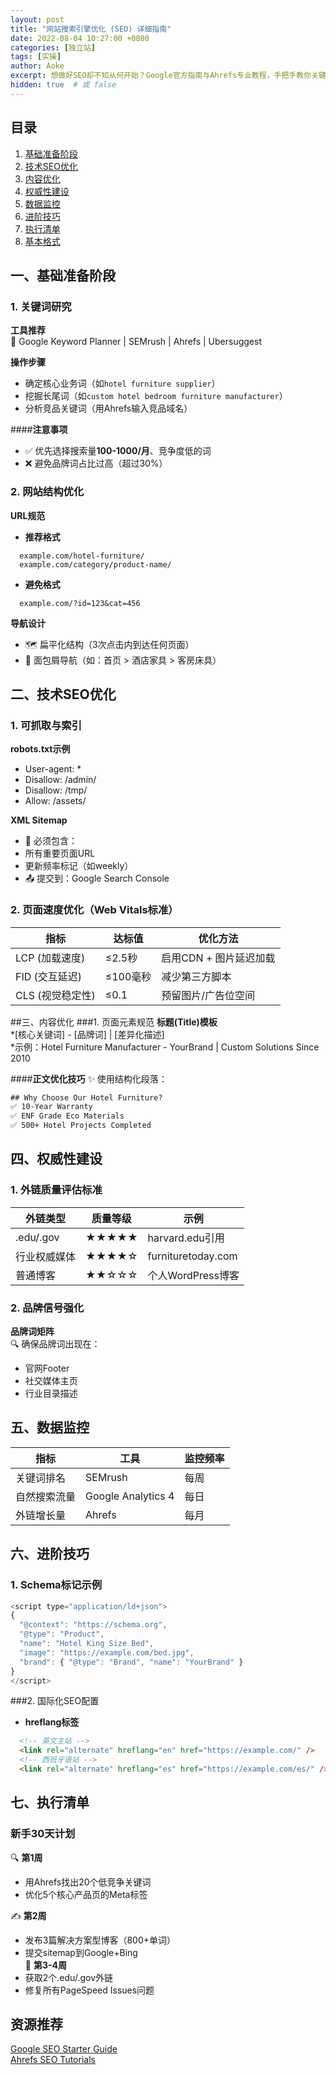```yaml
---
layout: post
title: "网站搜索引擎优化 (SEO) 详细指南"
date: 2022-08-04 10:27:00 +0800
categories: [独立站]
tags: [实操]
author: Aoke
excerpt: 想做好SEO却不知从何开始？Google官方指南与Ahrefs专业教程，手把手教你关键词挖掘、页面优化和流量增长方法！"
hidden: true  # 或 false
---
```


## 目录
1. [基础准备阶段](#一基础准备阶段)  
2. [技术SEO优化](#二技术seo优化)  
3. [内容优化](#三内容优化)  
4. [权威性建设](#四权威性建设)  
5. [数据监控](#五数据监控)  
6. [进阶技巧](#六进阶技巧)  
7. [执行清单](#七执行清单)
8. [基本格式](#七执行清单)

## 一、基础准备阶段

### 1. 关键词研究
​**工具推荐**  
🔧 Google Keyword Planner | SEMrush | Ahrefs | Ubersuggest  

**操作步骤**  
* 确定核心业务词（如`hotel furniture supplier`）  
* 挖掘长尾词（如`custom hotel bedroom furniture manufacturer`）  
* 分析竞品关键词（用Ahrefs输入竞品域名）  

####​**注意事项**  
* ✅ 优先选择搜索量**100-1000/月**、竞争度低的词  
* ❌ 避免品牌词占比过高（超过30%）

### 2. 网站结构优化
**URL规范**  
   * **推荐格式**
```
  example.com/hotel-furniture/  
  example.com/category/product-name/
```
  * **避免格式**
```
  example.com/?id=123&cat=456
```

​**导航设计**  
* 🗺️ 扁平化结构（3次点击内到达任何页面）
* 🔗 面包屑导航（如：首页 > 酒店家具 > 客房床具）

## 二、技术SEO优化
### 1. 可抓取与索引
**robots.txt示例**  
*  User-agent: *
*  Disallow: /admin/
*  Disallow: /tmp/
*  Allow: /assets/

**​XML Sitemap**
*  📌 必须包含：
*  所有重要页面URL
*  更新频率标记（如<changefreq>weekly</changefreq>）
*  📤 提交到：Google Search Console


### 2. 页面速度优化（Web Vitals标准）
| 指标              | 达标值       | 优化方法                  |
|-------------------|-------------|--------------------------|
| LCP (加载速度)     | ≤2.5秒      | 启用CDN + 图片延迟加载    |
| FID (交互延迟)     | ≤100毫秒    | 减少第三方脚本            |
| CLS (视觉稳定性)   | ≤0.1        | 预留图片/广告位空间       |

##三、内容优化
###1. 页面元素规范
**标题(Title)模板**  
*[核心关键词] - [品牌词] | [差异化描述]  
*示例：Hotel Furniture Manufacturer - YourBrand | Custom Solutions Since 2010

####​**正文优化技巧**
✨ 使用结构化段落：
```html
## Why Choose Our Hotel Furniture?  
✅ 10-Year Warranty  
✅ ENF Grade Eco Materials  
✅ 500+ Hotel Projects Completed
```

## 四、权威性建设

### 1. 外链质量评估标准
| 外链类型          | 质量等级 | 示例                  |
|-------------------|---------|-----------------------|
| .edu/.gov         | ★★★★★  | harvard.edu引用       |
| 行业权威媒体       | ★★★★☆   | furnituretoday.com     |
| 普通博客           | ★★☆☆☆   | 个人WordPress博客      |

### 2. 品牌信号强化
​**品牌词矩阵**  
  🔍 确保品牌词出现在：  
  - 官网Footer  
  - 社交媒体主页  
  - 行业目录描述  

## 五、数据监控
| 指标                | 工具                | 监控频率 |
|---------------------|---------------------|----------|
| 关键词排名          | SEMrush             | 每周     |
| 自然搜索流量        | Google Analytics 4  | 每日     |
| 外链增长量          | Ahrefs              | 每月     |

## 六、进阶技巧
### 1. Schema标记示例
```js
<script type="application/ld+json">
{
  "@context": "https://schema.org",
  "@type": "Product",
  "name": "Hotel King Size Bed",
  "image": "https://example.com/bed.jpg",
  "brand": { "@type": "Brand", "name": "YourBrand" }
}
</script>
```

###2. 国际化SEO配置
- ​**hreflang标签**  
```html
  <!-- 英文主站 -->
  <link rel="alternate" hreflang="en" href="https://example.com/" />
  <!-- 西班牙语站 -->
  <link rel="alternate" hreflang="es" href="https://example.com/es/" />
```

## 七、执行清单
### 新手30天计划
🔍 ​**第1周**  
   - 用Ahrefs找出20个低竞争关键词  
   - 优化5个核心产品页的Meta标签  

✍️ ​**第2周**  
   - 发布3篇解决方案型博客（800+单词）  
   - 提交sitemap到Google+Bing  
🚀 ​**第3-4周**  
   - 获取2个.edu/.gov外链  
   - 修复所有PageSpeed Issues问题

## 资源推荐
[Google SEO Starter Guide](https://developers.google.com/search/docs/fundamentals/seo-starter-guide)  
[Ahrefs SEO Tutorials](https://ahrefs.com/blog/)




